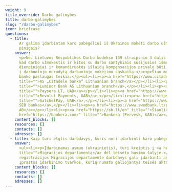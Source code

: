 ```yaml
---
weight: 9
title_override: Darbo galimybės
title: darbo-galimybes
slug: "/darbo-galimybes"
icon: briefcase
questions:
  - title:
      Ar galima įdarbintam karo pabėgėliui iš Ukrainos mokėti darbo užmokestį grynaisiais
      pinigais?
    answer:
      <p>Ne. Lietuvos Respublikos Darbo kodekso 139 straipsnio 3 dalis numato,
      kad darbo užmokestis ir kitos su darbo santykiais susijusios išmokos, taip pat
      dienpinigiai ir komandiruotės išlaidų kompensacijos privalo būti mokami pavedimu
      į darbuotojo nurodytą darbuotojo mokėjimo sąskaitą.</p><p>Šiuo metu karo pabėgėliams
      banko paslaugas teikia:</p><ul><li><p><a href="https://www.citadele.lt/en/international/"
      title="">AS „Citadele banka“ Lithuanian branch</a></p></li><li><p><a href="https://www.luminor.lt/en/private"
      title="">Luminor Bank AS Lithuanian branch</a>,</p></li><li><p><a href="https://www.paysera.lt/v2/en-LT/index"
      title="">Paysera LT, UAB</a></p></li><li><p><a href="https://www.revolut.com/en-LT"
      title="">Revolut Payments, UAB</a>,</p></li><li><p><a href="https://satchel.eu/"
      title="">SatchelPay, UAB</a>,</p></li><li><p><a href="https://www.seb.lt/en" title="">AB
      SEB bankas</a>,</p></li><li><p><a href="https://www.swedbank.lt/private/d2d/start">„Swedbank“,
      AB</a></p></li><li><p><a href="https://sb.lt/en" title="">Šiaulių bankas, AB</a></p></li><li><p><a
      href="https://bankera.com/" title="">Bankera (Pervesk, UAB)</a></p></li></ul>
    content_blocks: []
    resources: []
    contacts: []
    adresses: []
  - title: Kaip turi elgtis darbdavys, kuris nori įdarbinti karo pabėgėlį iš Ukrainos?
    answer:
      <ul><li><p>Įdarbinamas asmuo (ukrainietis), turi kreiptis į <a href="https://migracija.lrv.lt/lt/naudinga-informacija/ukraina-ukrayina-ukraina-ukraine/informacija-ukrainos-pilieciams-1"
      title="">Migracijos departamentą</a> dėl teisėto buvimo šalyje.</p></li><li><p>Po
      registracijos Migracijos departamente darbdavys gali įdarbinti asmenį laikydamasis
      įprastos įdarbinimo tvarkos, kurią numato galiojantys teisės aktai.</p></li></ul>
    content_blocks: []
    resources: []
    contacts: []
    adresses: []
---
```

